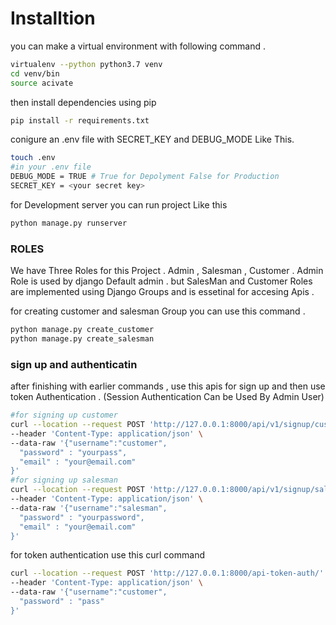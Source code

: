 # Installtion 
you can make a virtual environment with following command . 
```bash
virtualenv --python python3.7 venv
cd venv/bin
source acivate
```
then install dependencies using pip 
```bash
pip install -r requirements.txt
```

conigure an .env file with SECRET_KEY and DEBUG_MODE Like This.
```bash
touch .env
#in your .env file 
DEBUG_MODE = TRUE # True for Depolyment False for Production
SECRET_KEY = <your secret key> 
```
for Development server you can run project Like this 
```bash
python manage.py runserver
```
### ROLES
We have Three Roles for this Project . 
Admin , Salesman , Customer .
Admin Role is used by django Default admin .
but SalesMan and Customer Roles are implemented 
using Django Groups and is essetinal for accesing Apis . 

for creating customer and salesman Group you can use this command .

```bash
python manage.py create_customer
python manage.py create_salesman
```
### sign up and authenticatin
after finishing with earlier commands , 
use this apis for sign up and then use token Authentication .
(Session Authentication Can be Used By Admin User)
```bash
#for signing up customer
curl --location --request POST 'http://127.0.0.1:8000/api/v1/signup/customer' \
--header 'Content-Type: application/json' \
--data-raw '{"username":"customer",
  "password" : "yourpass",
  "email" : "your@email.com"
}'
#for signing up salesman
curl --location --request POST 'http://127.0.0.1:8000/api/v1/signup/salesman' \
--header 'Content-Type: application/json' \
--data-raw '{"username":"salesman",
  "password" : "yourpassword",
  "email" : "your@email.com"
}'
```
for token authentication use this curl command

```bash
curl --location --request POST 'http://127.0.0.1:8000/api-token-auth/' \
--header 'Content-Type: application/json' \
--data-raw '{"username":"customer",
  "password" : "pass"
}'
```
